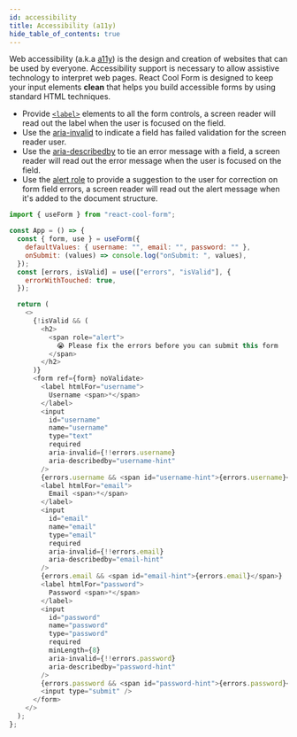 ```yaml
---
id: accessibility
title: Accessibility (a11y)
hide_table_of_contents: true
---
```


Web accessibility (a.k.a [a11y](https://en.wiktionary.org/wiki/a11y)) is the design and creation of websites that can be used by everyone. Accessibility support is necessary to allow assistive technology to interpret web pages. React Cool Form is designed to keep your input elements **clean** that helps you build accessible forms by using standard HTML techniques.

- Provide [`<label>`](https://developer.mozilla.org/en-US/docs/Web/HTML/Element/label) elements to all the form controls, a screen reader will read out the label when the user is focused on the field.
- Use the [aria-invalid](https://developer.mozilla.org/en-US/docs/Web/Accessibility/ARIA/ARIA_Techniques/Using_the_aria-invalid_attribute) to indicate a field has failed validation for the screen reader user.
- Use the [aria-describedby](https://developer.mozilla.org/en-US/docs/Web/Accessibility/ARIA/ARIA_Techniques/Using_the_aria-describedby_attribute) to tie an error message with a field, a screen reader will read out the error message when the user is focused on the field.
- Use the [alert role](https://developer.mozilla.org/en-US/docs/Web/Accessibility/ARIA/ARIA_Techniques/Using_the_alert_role) to provide a suggestion to the user for correction on form field errors, a screen reader will read out the alert message when it's added to the document structure.

```js
import { useForm } from "react-cool-form";

const App = () => {
  const { form, use } = useForm({
    defaultValues: { username: "", email: "", password: "" },
    onSubmit: (values) => console.log("onSubmit: ", values),
  });
  const [errors, isValid] = use(["errors", "isValid"], {
    errorWithTouched: true,
  });

  return (
    <>
      {!isValid && (
        <h2>
          <span role="alert">
            😭 Please fix the errors before you can submit this form
          </span>
        </h2>
      )}
      <form ref={form} noValidate>
        <label htmlFor="username">
          Username <span>*</span>
        </label>
        <input
          id="username"
          name="username"
          type="text"
          required
          aria-invalid={!!errors.username}
          aria-describedby="username-hint"
        />
        {errors.username && <span id="username-hint">{errors.username}</span>}
        <label htmlFor="email">
          Email <span>*</span>
        </label>
        <input
          id="email"
          name="email"
          type="email"
          required
          aria-invalid={!!errors.email}
          aria-describedby="email-hint"
        />
        {errors.email && <span id="email-hint">{errors.email}</span>}
        <label htmlFor="password">
          Password <span>*</span>
        </label>
        <input
          id="password"
          name="password"
          type="password"
          required
          minLength={8}
          aria-invalid={!!errors.password}
          aria-describedby="password-hint"
        />
        {errors.password && <span id="password-hint">{errors.password}</span>}
        <input type="submit" />
      </form>
    </>
  );
};
```
